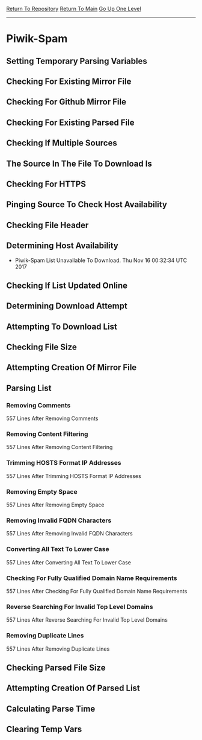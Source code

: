 [Return To Repository](https://github.com/deathbybandaid/piholeparser/)
[Return To Main](https://github.com/deathbybandaid/piholeparser/blob/master/RecentRunLogs/Mainlog.md)
[Go Up One Level](https://github.com/deathbybandaid/piholeparser/blob/master/RecentRunLogs/TopLevelScripts/30-Processing-Blacklists.md)
____________________________________
# Piwik-Spam
## Setting Temporary Parsing Variables
## Checking For Existing Mirror File
## Checking For Github Mirror File
## Checking For Existing Parsed File
## Checking If Multiple Sources
## The Source In The File To Download Is
## Checking For HTTPS
## Pinging Source To Check Host Availability
## Checking File Header
## Determining Host Availability
* Piwik-Spam List Unavailable To Download. Thu Nov 16 00:32:34 UTC 2017
## Checking If List Updated Online
## Determining Download Attempt
## Attempting To Download List
## Checking File Size
## Attempting Creation Of Mirror File
## Parsing List
### Removing Comments
557 Lines After Removing Comments
### Removing Content Filtering
557 Lines After Removing Content Filtering
### Trimming HOSTS Format IP Addresses
557 Lines After Trimming HOSTS Format IP Addresses
### Removing Empty Space
557 Lines After Removing Empty Space
### Removing Invalid FQDN Characters
557 Lines After Removing Invalid FQDN Characters
### Converting All Text To Lower Case
557 Lines After Converting All Text To Lower Case
### Checking For Fully Qualified Domain Name Requirements
557 Lines After Checking For Fully Qualified Domain Name Requirements
### Reverse Searching For Invalid Top Level Domains
557 Lines After Reverse Searching For Invalid Top Level Domains
### Removing Duplicate Lines
557 Lines After Removing Duplicate Lines
## Checking Parsed File Size
## Attempting Creation Of Parsed List
## Calculating Parse Time
## Clearing Temp Vars
